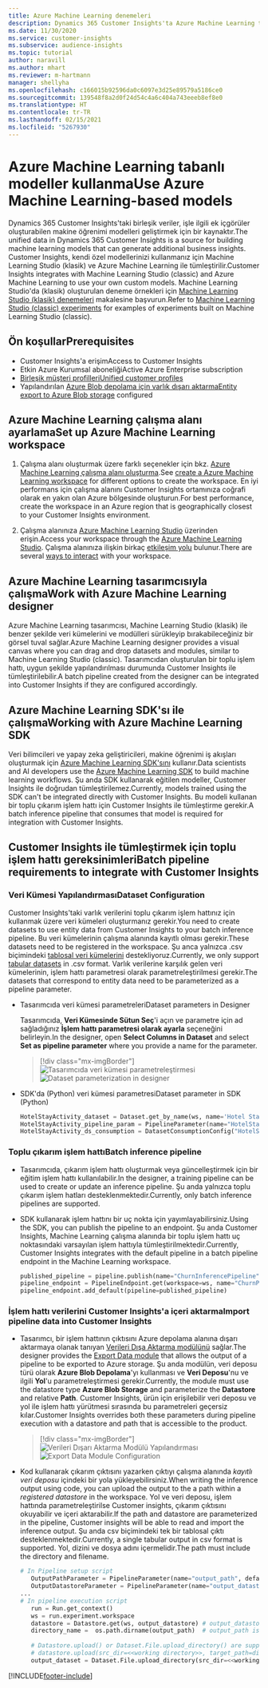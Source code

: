 ```yaml
---
title: Azure Machine Learning denemeleri
description: Dynamics 365 Customer Insights'ta Azure Machine Learning tabanlı modeller kullanın.
ms.date: 11/30/2020
ms.service: customer-insights
ms.subservice: audience-insights
ms.topic: tutorial
author: naravill
ms.author: mhart
ms.reviewer: m-hartmann
manager: shellyha
ms.openlocfilehash: c166015b92596da0c6097e3d25e89579a5186ce0
ms.sourcegitcommit: 139548f8a2d0f24d54c4a6c404a743eeeb8ef8e0
ms.translationtype: HT
ms.contentlocale: tr-TR
ms.lasthandoff: 02/15/2021
ms.locfileid: "5267930"
---
```

# <a name="use-azure-machine-learning-based-models"></a><span data-ttu-id="3a406-103">Azure Machine Learning tabanlı modeller kullanma</span><span class="sxs-lookup"><span data-stu-id="3a406-103">Use Azure Machine Learning-based models</span></span>

<span data-ttu-id="3a406-104">Dynamics 365 Customer Insights'taki birleşik veriler, işle ilgili ek içgörüler oluşturabilen makine öğrenimi modelleri geliştirmek için bir kaynaktır.</span><span class="sxs-lookup"><span data-stu-id="3a406-104">The unified data in Dynamics 365 Customer Insights is a source for building machine learning models that can generate additional business insights.</span></span> <span data-ttu-id="3a406-105">Customer Insights, kendi özel modellerinizi kullanmanız için Machine Learning Studio (klasik) ve Azure Machine Learning ile tümleştirilir.</span><span class="sxs-lookup"><span data-stu-id="3a406-105">Customer Insights integrates with Machine Learning Studio (classic) and Azure Machine Learning to use your own custom models.</span></span> <span data-ttu-id="3a406-106">Machine Learning Studio'da (klasik) oluşturulan deneme örnekleri için [Machine Learning Studio (klasik) denemeleri](machine-learning-studio-experiments.md) makalesine başvurun.</span><span class="sxs-lookup"><span data-stu-id="3a406-106">Refer to [Machine Learning Studio (classic) experiments](machine-learning-studio-experiments.md) for examples of experiments built on Machine Learning Studio (classic).</span></span> 

## <a name="prerequisites"></a><span data-ttu-id="3a406-107">Ön koşullar</span><span class="sxs-lookup"><span data-stu-id="3a406-107">Prerequisites</span></span>

- <span data-ttu-id="3a406-108">Customer Insights'a erişim</span><span class="sxs-lookup"><span data-stu-id="3a406-108">Access to Customer Insights</span></span>
- <span data-ttu-id="3a406-109">Etkin Azure Kurumsal aboneliği</span><span class="sxs-lookup"><span data-stu-id="3a406-109">Active Azure Enterprise subscription</span></span>
- [<span data-ttu-id="3a406-110">Birleşik müşteri profilleri</span><span class="sxs-lookup"><span data-stu-id="3a406-110">Unified customer profiles</span></span>](data-unification.md)
- <span data-ttu-id="3a406-111">Yapılandırılan [Azure Blob depolama için varlık dışarı aktarma](export-azure-blob-storage.md)</span><span class="sxs-lookup"><span data-stu-id="3a406-111">[Entity export to Azure Blob storage](export-azure-blob-storage.md) configured</span></span>

## <a name="set-up-azure-machine-learning-workspace"></a><span data-ttu-id="3a406-112">Azure Machine Learning çalışma alanı ayarlama</span><span class="sxs-lookup"><span data-stu-id="3a406-112">Set up Azure Machine Learning workspace</span></span>

1. <span data-ttu-id="3a406-113">Çalışma alanı oluşturmak üzere farklı seçenekler için bkz. [Azure Machine Learning çalışma alanı oluşturma](https://docs.microsoft.com/azure/machine-learning/concept-workspace#-create-a-workspace).</span><span class="sxs-lookup"><span data-stu-id="3a406-113">See [create a Azure Machine Learning workspace](https://docs.microsoft.com/azure/machine-learning/concept-workspace#-create-a-workspace) for different options to create the workspace.</span></span> <span data-ttu-id="3a406-114">En iyi performans için çalışma alanını Customer Insights ortamınıza coğrafi olarak en yakın olan Azure bölgesinde oluşturun.</span><span class="sxs-lookup"><span data-stu-id="3a406-114">For best performance, create the workspace in an Azure region that is geographically closest to your Customer Insights environment.</span></span>

1. <span data-ttu-id="3a406-115">Çalışma alanınıza [Azure Machine Learning Studio](https://ml.azure.com/) üzerinden erişin.</span><span class="sxs-lookup"><span data-stu-id="3a406-115">Access your workspace through the [Azure Machine Learning Studio](https://ml.azure.com/).</span></span> <span data-ttu-id="3a406-116">Çalışma alanınıza ilişkin birkaç [etkileşim yolu](https://docs.microsoft.com/azure/machine-learning/concept-workspace#tools-for-workspace-interaction) bulunur.</span><span class="sxs-lookup"><span data-stu-id="3a406-116">There are several [ways to interact](https://docs.microsoft.com/azure/machine-learning/concept-workspace#tools-for-workspace-interaction) with your workspace.</span></span>

## <a name="work-with-azure-machine-learning-designer"></a><span data-ttu-id="3a406-117">Azure Machine Learning tasarımcısıyla çalışma</span><span class="sxs-lookup"><span data-stu-id="3a406-117">Work with Azure Machine Learning designer</span></span>

<span data-ttu-id="3a406-118">Azure Machine Learning tasarımcısı, Machine Learning Studio (klasik) ile benzer şekilde veri kümelerini ve modülleri sürükleyip bırakabileceğiniz bir görsel tuval sağlar.</span><span class="sxs-lookup"><span data-stu-id="3a406-118">Azure Machine Learning designer provides a visual canvas where you can drag and drop datasets and modules, similar to Machine Learning Studio (classic).</span></span> <span data-ttu-id="3a406-119">Tasarımcıdan oluşturulan bir toplu işlem hattı, uygun şekilde yapılandırılması durumunda Customer Insights ile tümleştirilebilir.</span><span class="sxs-lookup"><span data-stu-id="3a406-119">A batch pipeline created from the designer can be integrated into Customer Insights if they are configured accordingly.</span></span> 
   
## <a name="working-with-azure-machine-learning-sdk"></a><span data-ttu-id="3a406-120">Azure Machine Learning SDK'sı ile çalışma</span><span class="sxs-lookup"><span data-stu-id="3a406-120">Working with Azure Machine Learning SDK</span></span>

<span data-ttu-id="3a406-121">Veri bilimcileri ve yapay zeka geliştiricileri, makine öğrenimi iş akışları oluşturmak için [Azure Machine Learning SDK'sını](https://docs.microsoft.com/python/api/overview/azure/ml/?view=azure-ml-py&preserve-view=true) kullanır.</span><span class="sxs-lookup"><span data-stu-id="3a406-121">Data scientists and AI developers use the [Azure Machine Learning SDK](https://docs.microsoft.com/python/api/overview/azure/ml/?view=azure-ml-py&preserve-view=true) to build machine learning workflows.</span></span> <span data-ttu-id="3a406-122">Şu anda SDK kullanarak eğitilen modeller, Customer Insights ile doğrudan tümleştirilemez.</span><span class="sxs-lookup"><span data-stu-id="3a406-122">Currently, models trained using the SDK can't be integrated directly with Customer Insights.</span></span> <span data-ttu-id="3a406-123">Bu modeli kullanan bir toplu çıkarım işlem hattı için Customer Insights ile tümleştirme gerekir.</span><span class="sxs-lookup"><span data-stu-id="3a406-123">A batch inference pipeline that consumes that model is required for integration with Customer Insights.</span></span>

## <a name="batch-pipeline-requirements-to-integrate-with-customer-insights"></a><span data-ttu-id="3a406-124">Customer Insights ile tümleştirmek için toplu işlem hattı gereksinimleri</span><span class="sxs-lookup"><span data-stu-id="3a406-124">Batch pipeline requirements to integrate with Customer Insights</span></span>

### <a name="dataset-configuration"></a><span data-ttu-id="3a406-125">Veri Kümesi Yapılandırması</span><span class="sxs-lookup"><span data-stu-id="3a406-125">Dataset Configuration</span></span>

<span data-ttu-id="3a406-126">Customer Insights'taki varlık verilerini toplu çıkarım işlem hattınız için kullanmak üzere veri kümeleri oluşturmanız gerekir.</span><span class="sxs-lookup"><span data-stu-id="3a406-126">You need to create datasets to use entity data from Customer Insights to your batch inference pipeline.</span></span> <span data-ttu-id="3a406-127">Bu veri kümelerinin çalışma alanında kayıtlı olması gerekir.</span><span class="sxs-lookup"><span data-stu-id="3a406-127">These datasets need to be registered in the workspace.</span></span> <span data-ttu-id="3a406-128">Şu anca yalnızca .csv biçimindeki [tablosal veri kümelerini](https://docs.microsoft.com/azure/machine-learning/how-to-create-register-datasets#tabulardataset) destekliyoruz.</span><span class="sxs-lookup"><span data-stu-id="3a406-128">Currently, we only support [tabular datasets](https://docs.microsoft.com/azure/machine-learning/how-to-create-register-datasets#tabulardataset) in .csv format.</span></span> <span data-ttu-id="3a406-129">Varlık verilerine karşılık gelen veri kümelerinin, işlem hattı parametresi olarak parametreleştirilmesi gerekir.</span><span class="sxs-lookup"><span data-stu-id="3a406-129">The datasets that correspond to entity data need to be parameterized as a pipeline parameter.</span></span>
   
* <span data-ttu-id="3a406-130">Tasarımcıda veri kümesi parametreleri</span><span class="sxs-lookup"><span data-stu-id="3a406-130">Dataset parameters in Designer</span></span>
   
     <span data-ttu-id="3a406-131">Tasarımcıda, **Veri Kümesinde Sütun Seç**'i açın ve parametre için ad sağladığınız **İşlem hattı parametresi olarak ayarla** seçeneğini belirleyin.</span><span class="sxs-lookup"><span data-stu-id="3a406-131">In the designer, open **Select Columns in Dataset** and select **Set as pipeline parameter** where you provide a name for the parameter.</span></span>

     > [!div class="mx-imgBorder"]
     > <span data-ttu-id="3a406-132">![Tasarımcıda veri kümesi parametreleştirmesi](media/intelligence-designer-dataset-parameters.png "Tasarımcıda veri kümesi parametreleştirmesi")</span><span class="sxs-lookup"><span data-stu-id="3a406-132">![Dataset parameterization in designer](media/intelligence-designer-dataset-parameters.png "Dataset parameterization in designer")</span></span>
   
* <span data-ttu-id="3a406-133">SDK'da (Python) veri kümesi parametresi</span><span class="sxs-lookup"><span data-stu-id="3a406-133">Dataset parameter in SDK (Python)</span></span>
   
   ```python
   HotelStayActivity_dataset = Dataset.get_by_name(ws, name='Hotel Stay Activity Data')
   HotelStayActivity_pipeline_param = PipelineParameter(name="HotelStayActivity_pipeline_param", default_value=HotelStayActivity_dataset)
   HotelStayActivity_ds_consumption = DatasetConsumptionConfig("HotelStayActivity_dataset", HotelStayActivity_pipeline_param)
   ```

### <a name="batch-inference-pipeline"></a><span data-ttu-id="3a406-134">Toplu çıkarım işlem hattı</span><span class="sxs-lookup"><span data-stu-id="3a406-134">Batch inference pipeline</span></span>
  
* <span data-ttu-id="3a406-135">Tasarımcıda, çıkarım işlem hattı oluşturmak veya güncelleştirmek için bir eğitim işlem hattı kullanılabilir.</span><span class="sxs-lookup"><span data-stu-id="3a406-135">In the designer, a training pipeline can be used to create or update an inference pipeline.</span></span> <span data-ttu-id="3a406-136">Şu anda yalnızca toplu çıkarım işlem hatları desteklenmektedir.</span><span class="sxs-lookup"><span data-stu-id="3a406-136">Currently, only batch inference pipelines are supported.</span></span>

* <span data-ttu-id="3a406-137">SDK kullanarak işlem hattını bir uç nokta için yayımlayabilirsiniz.</span><span class="sxs-lookup"><span data-stu-id="3a406-137">Using the SDK, you can publish the pipeline to an endpoint.</span></span> <span data-ttu-id="3a406-138">Şu anda Customer Insights, Machine Learning çalışma alanında bir toplu işlem hattı uç noktasındaki varsayılan işlem hattıyla tümleştirilmektedir.</span><span class="sxs-lookup"><span data-stu-id="3a406-138">Currently, Customer Insights integrates with the default pipeline in a batch pipeline endpoint in the Machine Learning workspace.</span></span>
   
   ```python
   published_pipeline = pipeline.publish(name="ChurnInferencePipeline", description="Published Churn Inference pipeline")
   pipeline_endpoint = PipelineEndpoint.get(workspace=ws, name="ChurnPipelineEndpoint") 
   pipeline_endpoint.add_default(pipeline=published_pipeline)
   ```

### <a name="import-pipeline-data-into-customer-insights"></a><span data-ttu-id="3a406-139">İşlem hattı verilerini Customer Insights'a içeri aktarma</span><span class="sxs-lookup"><span data-stu-id="3a406-139">Import pipeline data into Customer Insights</span></span>

* <span data-ttu-id="3a406-140">Tasarımcı, bir işlem hattının çıktısını Azure depolama alanına dışarı aktarmaya olanak tanıyan [Verileri Dışa Aktarma modülünü](https://docs.microsoft.com/azure/machine-learning/algorithm-module-reference/export-data) sağlar.</span><span class="sxs-lookup"><span data-stu-id="3a406-140">The designer provides the [Export Data module](https://docs.microsoft.com/azure/machine-learning/algorithm-module-reference/export-data) that allows the output of a pipeline to be exported to Azure storage.</span></span> <span data-ttu-id="3a406-141">Şu anda modülün, veri deposu türü olarak **Azure Blob Depolama**'yı kullanması ve **Veri Deposu**'nu ve ilgili **Yol**'u parametreleştirmesi gerekir.</span><span class="sxs-lookup"><span data-stu-id="3a406-141">Currently, the module must use the datastore type **Azure Blob Storage** and parameterize the **Datastore** and relative **Path**.</span></span> <span data-ttu-id="3a406-142">Customer Insights, ürün için erişilebilir veri deposu ve yol ile işlem hattı yürütmesi sırasında bu parametreleri geçersiz kılar.</span><span class="sxs-lookup"><span data-stu-id="3a406-142">Customer Insights overrides both these parameters during pipeline execution with a datastore and path that is accessible to the product.</span></span>
   > [!div class="mx-imgBorder"]
   > <span data-ttu-id="3a406-143">![Verileri Dışarı Aktarma Modülü Yapılandırması](media/intelligence-designer-importdata.png "Verileri Dışarı Aktarma Modülü Yapılandırması")</span><span class="sxs-lookup"><span data-stu-id="3a406-143">![Export Data Module Configuration](media/intelligence-designer-importdata.png "Export Data Module Configuration")</span></span>
   
* <span data-ttu-id="3a406-144">Kod kullanarak çıkarım çıktısını yazarken çıktıyı çalışma alanında *kayıtlı veri deposu* içindeki bir yola yükleyebilirsiniz.</span><span class="sxs-lookup"><span data-stu-id="3a406-144">When writing the inference output using code, you can upload the output to the a path within a *registered datastore* in the workspace.</span></span> <span data-ttu-id="3a406-145">Yol ve veri deposu, işlem hattında parametreleştirilse Customer insights, çıkarım çıktısını okuyabilir ve içeri aktarabilir.</span><span class="sxs-lookup"><span data-stu-id="3a406-145">If the path and datastore are parameterized in the pipeline, Customer insights will be able to read and import the inference output.</span></span> <span data-ttu-id="3a406-146">Şu anda csv biçimindeki tek bir tablosal çıktı desteklenmektedir.</span><span class="sxs-lookup"><span data-stu-id="3a406-146">Currently, a single tabular output in csv format is supported.</span></span> <span data-ttu-id="3a406-147">Yol, dizini ve dosya adını içermelidir.</span><span class="sxs-lookup"><span data-stu-id="3a406-147">The path must include the directory and filename.</span></span>

   ```python
   # In Pipeline setup script
      OutputPathParameter = PipelineParameter(name="output_path", default_value="HotelChurnOutput/HotelChurnOutput.csv")
      OutputDatastoreParameter = PipelineParameter(name="output_datastore", default_value="workspaceblobstore")
   ...
   # In pipeline execution script
      run = Run.get_context()
      ws = run.experiment.workspace
      datastore = Datastore.get(ws, output_datastore) # output_datastore is parameterized
      directory_name =  os.path.dirname(output_path)  # output_path is parameterized.
      
      # Datastore.upload() or Dataset.File.upload_directory() are supported methods to uplaod the data
      # datastore.upload(src_dir=<<working directory>>, target_path=directory_name, overwrite=False, show_progress=True)
      output_dataset = Dataset.File.upload_directory(src_dir=<<working directory>>, target = (datastore, directory_name)) # Remove trailing "/" from directory_name
   ```


[!INCLUDE[footer-include](../includes/footer-banner.md)]